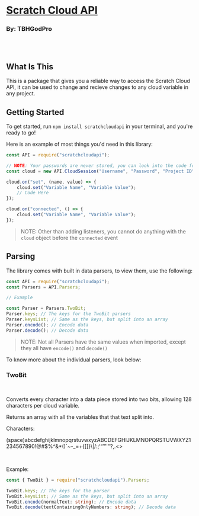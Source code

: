 # [Scratch Cloud API](https://github.com/TBHGodPro/ScratchCloudAPI)

### By: TBHGodPro

<br/><br/>

## What Is This

This is a package that gives you a reliable way to access the Scratch Cloud API, it can be used to change and recieve changes to any cloud variable in any project.

## Getting Started

To get started, run `npm install scratchcloudapi` in your terminal, and you're ready to go!

Here is an example of most things you'd need in this library:

```js
const API = require("scratchcloudapi");

// NOTE: Your passwords are never stored, you can look into the code for proof. We only use your password to login to scratch.
const cloud = new API.CloudSession("Username", "Password", "Project ID");

cloud.on("set", (name, value) => {
	cloud.set("Variable Name", "Variable Value");
	// Code Here
});

cloud.on("connected", () => {
	cloud.set("Variable Name", "Variable Value");
});
```

> NOTE: Other than adding listeners, you cannot do anything with the `cloud` object before the `connected` event

## Parsing

The library comes with built in data parsers, to view them, use the following:

```js
const API = require("scratchcloudapi");
const Parsers = API.Parsers;

// Example

const Parser = Parsers.TwoBit;
Parser.keys; // The keys for the TwoBit parsers
Parser.keysList; // Same as the keys, but split into an array
Parser.encode(); // Encode data
Parser.decode(); // Decode data
```

> NOTE: Not all Parsers have the same values when imported, except they all have `encode()` and `decode()`

To know more about the individual parsers, look below:

### TwoBit

<br/>

Converts every character into a data piece stored into two bits, allowing 128 characters per cloud variable.

Returns an array with all the variables that that text split into.

Characters:

(space)abcdefghijklmnopqrstuvwxyzABCDEFGHIJKLMNOPQRSTUVWXYZ1234567890!@#$%^&\*()`~-\_=+{[]}\\|/:;‘“’”\'"?,.<>

<br/>

Example:

```ts
const { TwoBit } = require("scratchcloudapi").Parsers;

TwoBit.keys; // The keys for the parser
TwoBit.keysList; // Same as the keys, but split into an array
TwoBit.encode(normalText: string); // Encode data
TwoBit.decode(textContainingOnlyNumbers: string); // Decode data
```
